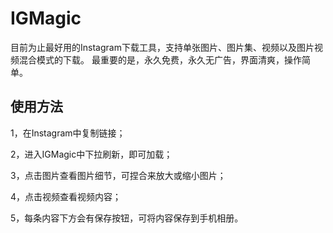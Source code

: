 # IGMagic

目前为止最好用的Instagram下载工具，支持单张图片、图片集、视频以及图片视频混合模式的下载。
最重要的是，永久免费，永久无广告，界面清爽，操作简单。

## 使用方法
1，在Instagram中复制链接；

2，进入IGMagic中下拉刷新，即可加载；

3，点击图片查看图片细节，可捏合来放大或缩小图片；

4，点击视频查看视频内容；

5，每条内容下方会有保存按钮，可将内容保存到手机相册。
